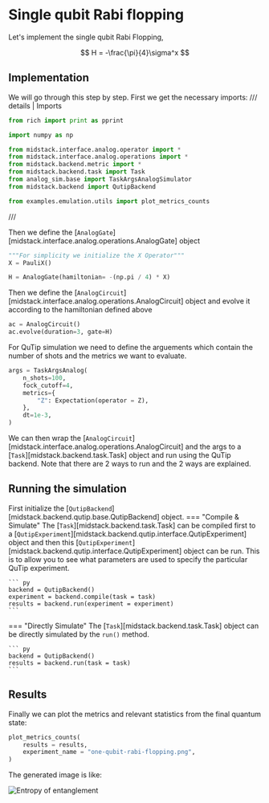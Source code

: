 # Single qubit Rabi flopping

Let's implement the single qubit Rabi Flopping,

$$
H = -\frac{\pi}{4}\sigma^x
$$

## Implementation

We will go through this step by step. First we get the necessary imports:
/// details | Imports

```py
from rich import print as pprint

import numpy as np

from midstack.interface.analog.operator import *
from midstack.interface.analog.operations import *
from midstack.backend.metric import *
from midstack.backend.task import Task
from analog_sim.base import TaskArgsAnalogSimulator
from midstack.backend import QutipBackend

from examples.emulation.utils import plot_metrics_counts
```

///

Then we define the [`AnalogGate`][midstack.interface.analog.operations.AnalogGate] object

```py
"""For simplicity we initialize the X Operator"""
X = PauliX()

H = AnalogGate(hamiltonian= -(np.pi / 4) * X)
```

Then we define the [`AnalogCircuit`][midstack.interface.analog.operations.AnalogCircuit] object and evolve it according to the hamiltonian defined above

```py
ac = AnalogCircuit()
ac.evolve(duration=3, gate=H)
```

For QuTip simulation we need to define the arguements which contain the number of shots and the metrics we want to evaluate.

```py
args = TaskArgsAnalog(
    n_shots=100,
    fock_cutoff=4,
    metrics={
        "Z": Expectation(operator = Z),
    },
    dt=1e-3,
)
```

We can then wrap the [`AnalogCircuit`][midstack.interface.analog.operations.AnalogCircuit] and the args to a [`Task`][midstack.backend.task.Task] object and run using the QuTip backend. Note that there are 2 ways to run and the 2 ways are explained.

## Running the simulation

First initialize the [`QutipBackend`][midstack.backend.qutip.base.QutipBackend] object.
=== "Compile & Simulate"
The [`Task`][midstack.backend.task.Task] can be compiled first to a [`QutipExperiment`][midstack.backend.qutip.interface.QutipExperiment] object and then this [`QutipExperiment`][midstack.backend.qutip.interface.QutipExperiment] object can be run. This is to allow you to see what parameters are used to specify the particular QuTip experiment.

    ``` py
    backend = QutipBackend()
    experiment = backend.compile(task = task)
    results = backend.run(experiment = experiment)
    ```

=== "Directly Simulate"
The [`Task`][midstack.backend.task.Task] object can be directly simulated by the `run()` method.

    ``` py
    backend = QutipBackend()
    results = backend.run(task = task)
    ```

## Results

Finally we can plot the metrics and relevant statistics from the final quantum state:

```py
plot_metrics_counts(
    results = results,
    experiment_name = "one-qubit-rabi-flopping.png",
)
```

The generated image is like:

<!-- ![Two Site TFIM](img/plots/tfim_2_site.png)  -->

![Entropy of entanglement](../img/plots/one-qubit-rabi-flopping.png)
